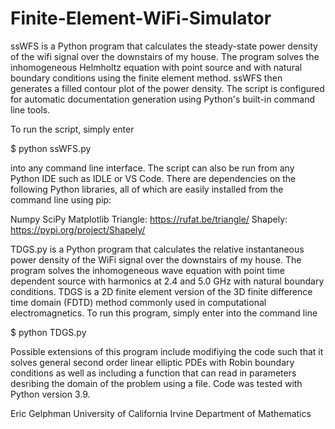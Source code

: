 # Finite-Element-WiFi-Simulator
ssWFS is a Python program that calculates the steady-state power density of the wifi signal over the downstairs of 
my house. The program solves the inhomogeneous Helmholtz equation with point source and with natural boundary
conditions using the finite element method. ssWFS then generates a filled contour plot of the power density. 
The script is configured for automatic documentation generation using Python's built-in command line tools. 

To run the script, simply enter 

$ python ssWFS.py

into any command line interface. The script can also be run from any Python IDE such as IDLE or VS Code. There are
dependencies on the following Python libraries, all of which are easily installed from the command line using pip:

Numpy
SciPy
Matplotlib
Triangle: https://rufat.be/triangle/
Shapely: https://pypi.org/project/Shapely/

TDGS.py is a Python program that calculates the relative instantaneous power density of the WiFi signal over the downstairs
of my house. The program solves the inhomogeneous wave equation with point time dependent source with harmonics at 
2.4 and 5.0 GHz with natural boundary conditions. TDGS is a 2D finite element version of the 3D finite difference time domain
(FDTD) method commonly used in computational electromagnetics. To run this program, simply enter into the command line

$ python TDGS.py

Possible extensions of this program include modifiying the code such that it solves general second order linear 
elliptic PDEs with Robin boundary conditions as well as including a function that can read in parameters 
desribing the domain of the problem using a file. Code was tested with Python version 3.9.

Eric Gelphman
University of California Irvine Department of Mathematics
